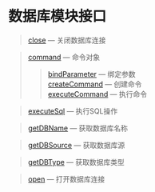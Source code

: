 数据库模块接口
==============

> [close](http://git.oschina.net/gaoxiang/SE-For-ASP/blob/master/Docs/Api/DB/close.md) &mdash; 关闭数据库连接

> [command](http://git.oschina.net/gaoxiang/SE-For-ASP/blob/master/Docs/Api/DB/command.md) &mdash; 命令对象
>> [bindParameter](http://git.oschina.net/gaoxiang/SE-For-ASP/blob/master/Docs/Api/DB/command/bindParameter.md) &mdash; 绑定参数  
>> [createCommand](http://git.oschina.net/gaoxiang/SE-For-ASP/blob/master/Docs/Api/DB/command/createCommand.md) &mdash; 创建命令  
>> [executeCommand](http://git.oschina.net/gaoxiang/SE-For-ASP/blob/master/Docs/Api/DB/command/executeCommand.md) &mdash; 执行命令

> [executeSql](http://git.oschina.net/gaoxiang/SE-For-ASP/blob/master/Docs/Api/DB/executeSql.md) &mdash; 执行SQL操作

> [getDBName](http://git.oschina.net/gaoxiang/SE-For-ASP/blob/master/Docs/Api/DB/getDBName.md) &mdash; 获取数据库名称

> [getDBSource](http://git.oschina.net/gaoxiang/SE-For-ASP/blob/master/Docs/Api/DB/getDBSource.md) &mdash; 获取数据库源

> [getDBType](http://git.oschina.net/gaoxiang/SE-For-ASP/blob/master/Docs/Api/DB/getDBType.md) &mdash; 获取数据库类型

> [open](http://git.oschina.net/gaoxiang/SE-For-ASP/blob/master/Docs/Api/DB/open.md) &mdash; 打开数据库连接